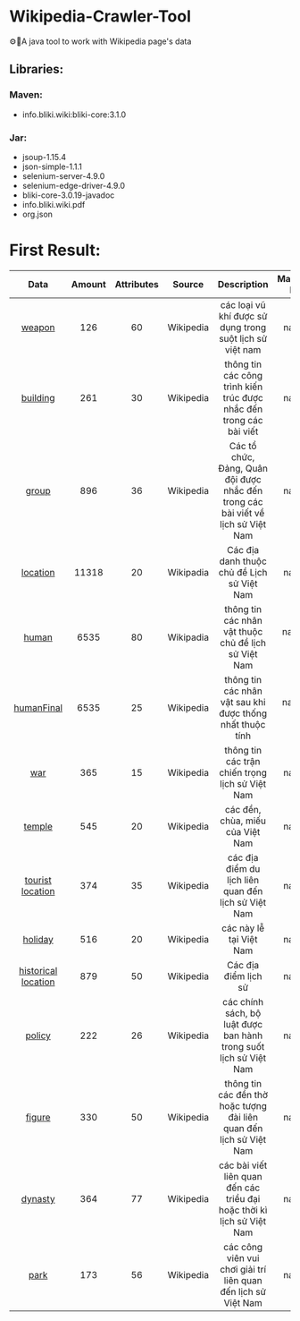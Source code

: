 # Wikipedia-Crawler-Tool
⚙️🐡A java tool to work with Wikipedia page's data


## Libraries:
### Maven:
- info.bliki.wiki:bliki-core:3.1.0
### Jar: 
- jsoup-1.15.4
- json-simple-1.1.1
- selenium-server-4.9.0
- selenium-edge-driver-4.9.0
- bliki-core-3.0.19-javadoc
- info.bliki.wiki.pdf
- org.json
# First Result:
| Data | Amount | Attributes | Source | Description | Mapped by |
| :---: | :---: | :---: | :---: | :---: | :---: |
| [weapon]() | 126 | 60 | Wikipedia | các loại vũ khí được sử dụng trong suột lịch sử việt nam | name |
| [building]() | 261 | 30 | Wikipedia | thông tin các công trình kiến trúc được nhắc đến trong các bài viết | name |
| [group]() | 896 | 36 | Wikipedia | Các tổ chức, Đảng, Quân đội được nhắc đến trong các bài viết về lịch sử Việt Nam | name |
| [location]() | 11318 | 20 | Wikipadia | Các địa danh thuộc chủ đề Lịch sử Việt Nam | name |
| [human]() | 6535 | 80 | Wikipadia | thông tin các nhân vật thuộc chủ đề lịch sử Việt Nam | name, id |
| [humanFinal]() | 6535 | 25 | Wikipedia | thông tin các nhân vật sau khi được thống nhất thuộc tính | name, id |
| [war]() | 365 | 15 | Wikipedia | thông tin các trận chiến trọng lịch sử Việt Nam | name | 
| [temple]() | 545 | 20 | Wikipedia | các đền, chùa, miếu của Việt Nam | name |
| [tourist location]() | 374 | 35 | Wikipedia | các địa điểm du lịch liên quan đến lịch sử  Việt Nam | name |
| [holiday]() | 516 | 20 | Wikipedia | các này lễ tại Việt Nam | name |
| [historical location]() | 879 | 50 | Wikipedia | Các địa điểm lịch sử | name |
| [policy]() | 222 | 26 | Wikipedia | các chính sách, bộ luật được ban hành trong suốt lịch sử Việt Nam | name |
| [figure]() | 330 | 50 | Wikipedia | thông tin các đền thờ hoặc tượng đài liên quan đến lịch sử Việt Nam | name |
| [dynasty]() | 364 | 77 | Wikipedia | các bài viết liên quan đến các triều đại hoặc thời kì lịch sử Việt Nam | name |
| [park]() | 173 | 56 | Wikipedia | các công viên vui chơi giải trí liên quan đến lịch sử Việt Nam | name |

